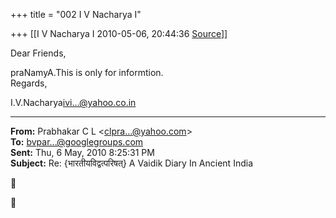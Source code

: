 +++
title = "002 I V Nacharya I"

+++
[[I V Nacharya I	2010-05-06, 20:44:36 [Source](https://groups.google.com/g/bvparishat/c/KkuaMcboQzk)]]



Dear Friends,

praNamyA.This is only for informtion.  
Regards,

I.V.Nacharya[ivi...@yahoo.co.in]()

  

------------------------------------------------------------------------

**From:** Prabhakar C L \<[clpra...@yahoo.com]()\>  
**To:** [bvpar...@googlegroups.com]()  
**Sent:** Thu, 6 May, 2010 8:25:31 PM  
**Subject:** Re: {भारतीयविद्वत्परिषत्} A Vaidik Diary In Ancient India  





